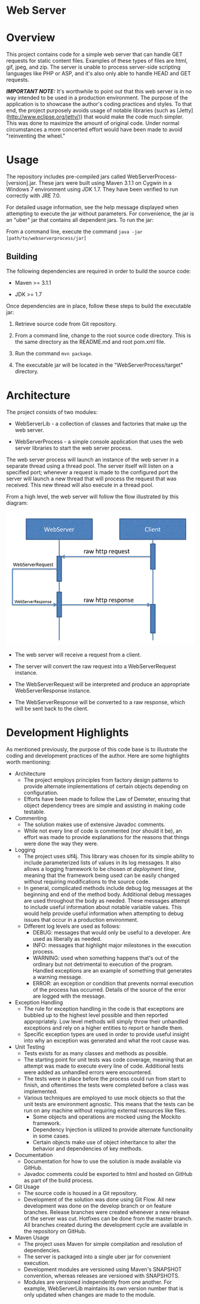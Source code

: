 Web Server
=========
# Overview
This project contains code for a simple web server that can handle GET requests for static content files. Examples of
these types of files are html, gif, jpeg, and zip. The server is unable to process server-side scripting languages
like PHP or ASP, and it's also only able to handle HEAD and GET requests.

**_IMPORTANT NOTE:_** It's worthwhile to point out that this web server is in no way intended to be used in a production
environment. The purpose of the application is to showcase the author's coding practices and styles. To that end, the
project purposely avoids usage of notable libraries (such as [Jetty] (http://www.eclipse.org/jetty/)) that would make
the code much simpler. This was done to maximize the amount of original code. Under normal circumstances a more
concerted effort would have been made to avoid "reinventing the wheel."

# Usage
The repository includes pre-compiled jars called WebServerProcess-[version].jar. These jars were built using Maven 3.1.1 
on Cygwin in a Windows 7 environment using JDK 1.7. They have been verified to run correctly with JRE 7.0.

For detailed usage information, see the help message displayed when attempting to execute the jar without
parameters. For convenience, the jar is an "uber" jar that contains all dependent jars. To run the jar:

From a command line, execute the command `java -jar [path/to/webserverprocess/jar]`

## Building
The following dependencies are required in order to build the source code:

* Maven >= 3.1.1

* JDK >= 1.7

Once dependencies are in place, follow these steps to build the executable jar:

1. Retrieve source code from Git repository.

2. From a command line, change to the root source code directory. This is the same directory as the README.md and root
pom.xml file.

3. Run the command `mvn package`.

4. The executable jar will be located in the "WebServerProcess/target" directory.

# Architecture
The project consists of two modules:

* WebServerLib - a collection of classes and factories that make up the web server.
 
* WebServerProcess - a simple console application that uses the web server libraries to start the web server process.

The web server process will launch an instance of the web server in a separate thread using a thread pool. The server
itself will listen on a specified port; whenever a request is made to the configured port the server will launch a new
thread that will process the request that was received. This new thread will also execute in a thread pool.

From a high level, the web server will follow the flow illustrated by this diagram:

![Example SFTP Process](https://github.com/mfrisbey/WebServer/raw/master/images/RequestSequence.GIF)

* The web server will receive a request from a client.

* The server will convert the raw request into a WebServerRequest instance.

* The WebServerRequest will be interpreted and produce an appropriate WebServerResponse instance.

* The WebServerResponse will be converted to a raw response, which will be sent back to the client.

# Development Highlights
As mentioned previously, the purpose of this code base is to illustrate the coding and development practices of the
author. Here are some highlights worth mentioning:

* Architecture
    * The project employs principles from factory design patterns to provide alternate implementations of certain
    objects depending on configuration.
    * Efforts have been made to follow the Law of Demeter, ensuring that object dependency trees are simple and
    assisting in making code testable.
* Commenting
    * The solution makes use of extensive Javadoc comments.
    * While not every line of code is commented (nor should it be), an effort was made to provide explanations for the
    reasons that things were done the way they were.
* Logging
    * The project uses slf4j. This library was chosen for its simple ability to include parameterized lists of values
    in its log messages. It also allows a logging framework to be chosen _at deployment time_, meaning that the
    framework being used can be easily changed without requiring modifications to the source code.
    * In general, complicated methods include debug log messages at the beginning and end of the method body. Additional
    debug messages are used throughout the body as needed. These messages attempt to include useful information about
    notable variable values. This would help provide useful information when attempting to debug issues that occur in a 
    production environment.
    * Different log levels are used as follows:
        * DEBUG: messages that would only be useful to a developer. Are used as liberally as needed.
        * INFO: messages that highlight major milestones in the execution process.
        * WARNING: used when something happens that's out of the ordinary but not detrimental to execution of the 
        program. Handled exceptions are an example of something that generates a warning message.
        * ERROR: an exception or condition that prevents normal execution of the process has occurred. Details of
        the source of the error are logged with the message.
* Exception Handling
    * The rule for exception handling in the code is that exceptions are bubbled up to the highest level possible and
    then reported appropriately. Low level methods will simply throw their unhandled exceptions and rely on a higher 
    entities to report or handle them.
    * Specific exception types are used in order to provide useful insight into why an exception was generated and
    what the root cause was.
* Unit Testing
    * Tests exists for as many classes and methods as possible.
    * The starting point for unit tests was code coverage, meaning that an attempt was made to execute every line of
    code. Additional tests were added as unhandled errors were encountered.
    * The tests were in place before the process could run from start to finish, and oftentimes the tests were
    completed before a class was implemented.
    * Various techniques are employed to use mock objects so that the unit tests are environment agnostic. This means
    that the tests can be run on any machine without requiring external resources like files.
        * Some objects and operations are mocked using the Mockito framework.
        * Dependency Injection is utilized to provide alternate functionality in some cases.
        * Certain objects make use of object inheritance to alter the behavior and dependencies of key methods.
* Documentation
    * Documentation for how to use the solution is made available via GitHub.
    * Javadoc comments could be exported to html and hosted on GitHub as part of the build process.
* Git Usage
    * The source code is housed in a Git repository.
    * Development of the solution was done using Git Flow. All new development was done on the develop branch or on 
    feature branches. Release branches were created whenever a new release of the server was cut. Hotfixes can be done
    from the master branch. All branches created during the development cycle are available in the repository on GitHub.
* Maven Usage
    * The project uses Maven for simple compilation and resolution of dependencies.
    * The server is packaged into a single uber jar for convenient execution.
    * Development modules are versioned using Maven's SNAPSHOT convention, whereas releases are versioned with 
    SNAPSHOTS.
    * Modules are versioned independently from one another. For example, WebServerLib maintains its own version number
    that is only updated when changes are made to the module.